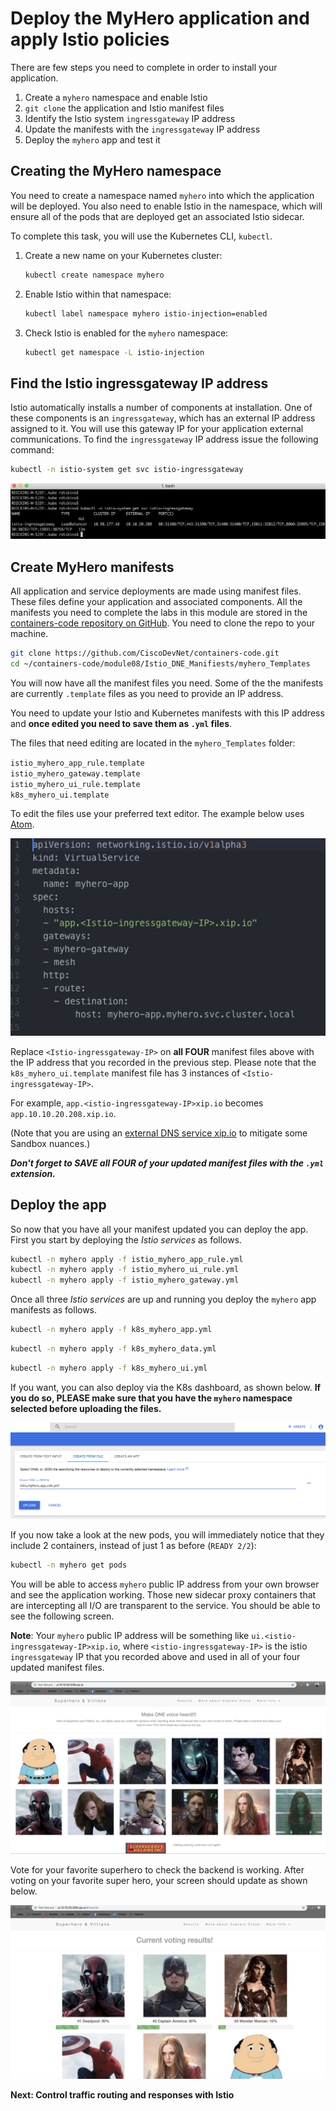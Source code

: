# Deploy the MyHero application and apply Istio policies

There are few steps you need to complete in order to install your application.

1. Create a `myhero` namespace and enable Istio
2. `git clone` the application and Istio manifest files
3. Identify the Istio system `ingressgateway` IP address
4. Update the manifests with the `ingressgateway` IP address
5. Deploy the `myhero` app and test it

## Creating the MyHero namespace
You need to create a namespace named `myhero` into which the application will be deployed. You also need to enable Istio in the namespace, which will ensure all of the pods that are deployed get an associated Istio sidecar.

To complete this task, you will use the Kubernetes CLI, `kubectl`.

1. Create a new name on your Kubernetes cluster:
    ```bash
    kubectl create namespace myhero
    ```

2. Enable Istio within that namespace:
    ```bash
    kubectl label namespace myhero istio-injection=enabled
    ```

3. Check Istio is enabled for the `myhero` namespace:
    ```bash
    kubectl get namespace -L istio-injection
    ```
## Find the Istio ingressgateway IP address

Istio automatically installs a number of components at installation. One of these components is an `ingressgateway`, which has an external IP address assigned to it. You will use this gateway IP for your application external communications. To find the `ingressgateway` IP address issue the following command:

```bash
kubectl -n istio-system get svc istio-ingressgateway
```

![alt text][kubectl_get_istio_gateway_ip]

[kubectl_get_istio_gateway_ip]: https://github.com/kiskander/LC-hcloud-proposal/blob/main/06-service-mesh/Istio_DNE_Images/kubectl_get_istio_gateway_ip.png?raw=true

## Create MyHero manifests
All application and service deployments are made using manifest files. These files define your application and associated components. All the manifests you need to complete the labs in this module are stored in the [containers-code repository on GitHub](https://github.com/CiscoDevNet/containers-code). You need to clone the repo to your machine.

```bash
git clone https://github.com/CiscoDevNet/containers-code.git
cd ~/containers-code/module08/Istio_DNE_Manifiests/myhero_Templates
```

You will now have all the manifest files you need.
Some of the the manifests are currently `.template` files as you need to provide an IP address.

You need to update your Istio and Kubernetes manifests with this IP address and **once edited you need to save them as `.yml` files**.

The files that need editing are located in the `myhero_Templates` folder:

`istio_myhero_app_rule.template`<br>
`istio_myhero_gateway.template`<br>
`istio_myhero_ui_rule.template`<br>
`k8s_myhero_ui.template`<br>

To edit the files use your preferred text editor.
The example below uses [Atom](https://atom.io/).

![alt text][Istio-manifest-edit-example]

[Istio-manifest-edit-example]:https://github.com/kiskander/LC-hcloud-proposal/blob/main/06-service-mesh/Istio_DNE_Images/Istio-manifest-edit-example.png?raw=true

Replace `<Istio-ingressgateway-IP>` on **all FOUR** manifest files above with the IP address that you recorded in the previous step. Please note that the `k8s_myhero_ui.template` manifest file has 3 instances of `<Istio-ingressgateway-IP>`.

For example, `app.<istio-ingressgateway-IP>xip.io` becomes `app.10.10.20.208.xip.io`.

(Note that you are using an [external DNS service xip.io](http://xip.io/) to mitigate some Sandbox nuances.)

***Don't forget to SAVE all FOUR of your updated manifest files with the `.yml` extension.***

## Deploy the app
So now that you have all your manifest updated you can deploy the app. First you start by deploying the _Istio services_ as follows.
```bash
kubectl -n myhero apply -f istio_myhero_app_rule.yml
kubectl -n myhero apply -f istio_myhero_ui_rule.yml
kubectl -n myhero apply -f istio_myhero_gateway.yml
```

Once all three _Istio services_ are up and running you deploy the `myhero` app manifests as follows.

```bash
kubectl -n myhero apply -f k8s_myhero_app.yml
```
```bash
kubectl -n myhero apply -f k8s_myhero_data.yml
```
```bash
kubectl -n myhero apply -f k8s_myhero_ui.yml
```

If you want, you can also deploy via the K8s dashboard, as shown below. **If you do so, PLEASE make sure that you have the `myhero` namespace selected before uploading the files.**

![alt text][k8s_dash_create]

[k8s_dash_create]:https://github.com/kiskander/LC-hcloud-proposal/blob/main/06-service-mesh/Istio_DNE_Images/k8s_dash_create.png?raw=true

If you now take a look at the new pods, you will immediately notice that they include 2 containers, instead of just 1 as before (`READY 2/2`):

```bash
kubectl -n myhero get pods
```

You will be able to access `myhero` public IP address from your own browser and see the application working. Those new sidecar proxy containers that are intercepting all I/O are transparent to the service. You should be able to see the following screen.

**Note**: Your `myhero` public IP address will be something like `ui.<istio-ingressgateway-IP>xip.io`, where `<istio-ingressgateway-IP>` is the istio `ingressgateway` IP that you recorded above and used in all of your four updated manifest files.

![alt text][myhero_working]

[myhero_working]:https://github.com/kiskander/LC-hcloud-proposal/blob/main/06-service-mesh/Istio_DNE_Images/myhero_working.png?raw=true

Vote for your favorite superhero to check the backend is working. After voting on your favorite super hero, your screen should update as shown below.

![alt text][myhero_backend]

[myhero_backend]:https://github.com/kiskander/LC-hcloud-proposal/blob/main/06-service-mesh/Istio_DNE_Images/myhero_backend.png?raw=true

**Next: Control traffic routing and responses with Istio**
